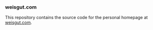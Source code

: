 ### weisgut.com
This repository contains the source code for the personal homepage at [weisgut.com](https://weisgut.com).
